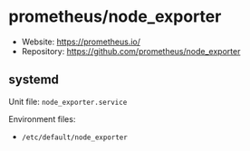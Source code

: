 # prometheus/node_exporter

* Website: https://prometheus.io/
* Repository: https://github.com/prometheus/node_exporter

## systemd

Unit file: `node_exporter.service`

Environment files:
* `/etc/default/node_exporter`
